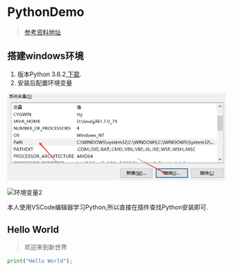 # PythonDemo
> [参考资料地址](http://www.runoob.com/python/python-intro.html)
## 搭建windows环境
1. 版本Python 3.6.2,[下载](https://www.python.org/downloads/).
2. 安装后配置环境变量

![环境变量1](../img/hjbl1.png)

![环境变量2](.../img/hjbl2.png)

本人使用VSCode编辑器学习Python,所以直接在插件查找Python安装即可.
## Hello World
> 欢迎来到新世界
```Python
print("Hello World");
```
